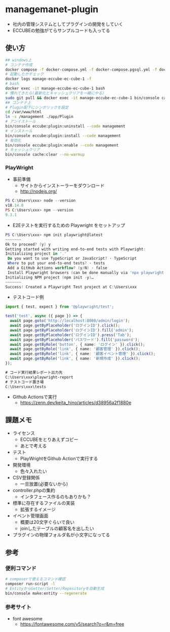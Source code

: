# managemanet-plugin

* 社内の管理システムとしてプラグインの開発をしていく
* ECCUBEの勉強がてらサンプルコードも入ってる

## 使い方

```sh
## windows上
# コンテナ作成
docker compose -f docker-compose.yml -f docker-compose.pgsql.yml -f docker-compose.dev.yml -p manage-eccube up -d
# 起動したかチェック
docker logs manage-eccube-ec-cube-1 -f
# bash
docker exec -it manage-eccube-ec-cube-1 bash
# 慣れてきたら(最新化とキャッシュクリアを一緒にやる)
sudo git pull && docker exec -it manage-eccube-ec-cube-1 bin/console cache:clear --no-warmup
## コンテナ上
# Plugin配下にシンボリックを設定
cd /var/www/html
ln -s /management ./app/Plugin
# アンイストール
bin/console eccube:plugin:uninstall --code management
# インストール
bin/console eccube:plugin:install --code management
# 有効化
bin/console eccube:plugin:enable --code management
# キャッシュクリア
bin/console cache:clear --no-warmup
```

### PlayWright

* 事前準備
  * サイトからインストーラーをダウンロード
  * <http://nodejs.org/>

```ps1
PS C:\Users\xxx> node --version
v18.14.0
PS C:\Users\xxx> npm --version
9.3.1
```

* E2Eテストを実行するための Playwright をセットアップ

```ps1
PS C:\Users\xxx> npm init playwright@latest
~~~~~~~
Ok to proceed? (y) y
Getting started with writing end-to-end tests with Playwright:
Initializing project in '.'
 Do you want to use TypeScript or JavaScript? · TypeScript
 Where to put your end-to-end tests? · tests
 Add a GitHub Actions workflow? (y/N) · false
 Install Playwright browsers (can be done manually via 'npx playwright install')? (Y/n) · true
Initializing NPM project (npm init -y)…
~~~~~~~
Success! Created a Playwright Test project at C:\Users\xxx
```

* テストコード例

```ts
import { test, expect } from '@playwright/test';

test('test', async ({ page }) => {
  await page.goto('http://localhost:8080/admin/login');
  await page.getByPlaceholder('ログインID').click();
  await page.getByPlaceholder('ログインID').fill('admin');
  await page.getByPlaceholder('ログインID').press('Tab');
  await page.getByPlaceholder('パスワード').fill('password');
  await page.getByRole('button', { name: 'ログイン' }).click();
  await page.getByRole('link', { name: '顧客管理' }).click();
  await page.getByRole('link', { name: '顧客イベント管理' }).click();
  await page.getByRole('link', { name: '新規作成' }).click();
});
```

```txt
# コード実行結果レポート出力先
C:\Users\xxx\playwright-report
# テストコード置き場
C:\Users\xxx\tests
```

* Github Actionsで実行
  * <https://zenn.dev/keita_hino/articles/d38956a2f1880e>

## 課題メモ

* ライセンス
  * ECCUBEをとりあえずコピー
  * あとで考える
* テスト
  * PlayWrightをGithub Actionで実行する
* 開発環境
  * 色々入れたい
* CSV登録関係
  * 一旦放置(必要ないから)
* controller.phpの集約
  * インタフェース作るのもありかも？
* 標準に存在するファイルの実装
  * 拡張するイメージ
* イベント管理画面
  * 概要は20文字ぐらいで良い
  * joinしたテーブルの顧客名を出したい
* プラグインの物理フォルダ名が小文字になってる

## 参考

### 便利コマンド

```sh
# composerで使えるコマンド確認
composer run-script -l
# EntityからGetter/Setter/Repositoryを自動生成
bin/console make:entity --regenerate
```

### 参考サイト

* font awesome
  * <https://fontawesome.com/v5/search?o=r&m=free>

